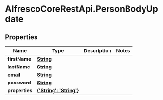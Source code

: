 # AlfrescoCoreRestApi.PersonBodyUpdate

## Properties
Name | Type | Description | Notes
------------ | ------------- | ------------- | -------------
**firstName** | [**String**](PersonBodyUpdate.md) |  |
**lastName** | [**String**](PersonBodyUpdate.md) |  |
**email** | [**String**](PersonBodyUpdate.md) |  |
**password** | [**String**](PersonBodyUpdate.md) |  |
**properties** | [**{'String': 'String'}**](PersonBodyUpdate.md) |  |
